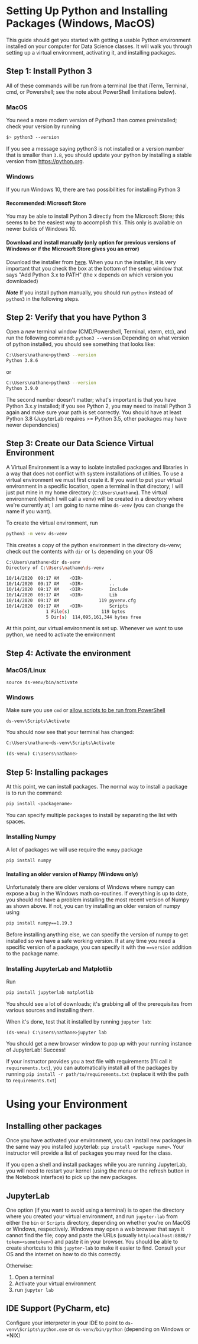 # Setting Up Python and Installing Packages (Windows, MacOS)

This guide should get you started with getting a usable Python environment installed on your computer for Data Science classes. 
It will walk you through setting up a virtual environment, activating it, and installing packages.

## Step 1: Install Python 3

All of these commands will be run from a terminal (be that iTerm, Terminal, cmd, or Powershell; see the note about PowerShell limitations below).

### MacOS

You need a more modern version of Python3 than comes preinstalled; check your version by running

```bash
$> python3 --version
```

If you see a message saying python3 is not installed or a version number that is smaller than `3.8`, you should update your python by installing a stable version from https://python.org.

### Windows
If you run Windows 10, there are two possibilities for installing Python 3
#### Recommended: Microsoft Store
You may be able to install Python 3 directly from the Microsoft Store; this seems to be the easiest way to accomplish this. 
This only is available on newer builds of Windows 10.

#### Download and install manually (only option for previous versions of Windows or if the Microsoft Store gives you an error)
Download the installer from [here](https://python.org).
When you run the installer, it is very important that you check the box at the bottom of the setup window that says "Add Python 3.x to PATH" (the x depends on which version you downloaded)

***Note*** If you install python manually, you should run `python` instead of `python3` in the following steps.

## Step 2: Verify that you have Python 3

Open a *new* terminal window (CMD/Powershell, Terminal, xterm, etc), and run the following command: `python3 --version`
Depending on what version of python installed, you should see something that looks like:

```bash
C:\Users\nathane>python3 --version
Python 3.8.6
```
or
```bash
C:\Users\nathane>python3 --version
Python 3.9.0
```

The second number doesn't matter; what's important is that you have Python 3.x.y installed; if you see Python 2, you may need to install Python 3 again and make sure your path is set correctly.  You should have at least Python 3.8 (JupyterLab requires >= Python 3.5, other packages may have newer dependencies)

## Step 3: Create our Data Science Virtual Environment

A Virtual Environment is a way to isolate installed packages and libraries in a way that does not conflict with system installations of utilities.
To use a virtual environment we must first create it.  If you want to put your virtual environment in a specific location, open a terminal in that directory; I will just put mine in my home directory (`C:\Users\nathane`).
The virtual environment (which I will call a venv) will be created in a directory where we're currently at; I am going to name mine `ds-venv` (you can change the name if you want).

To create the virtual environment, run
```bash
python3 -m venv ds-venv
```

This creates a copy of the python environment in the directory ds-venv; check out the contents with `dir` or `ls` depending on your OS

```bash
C:\Users\nathane>dir ds-venv
Directory of C:\Users\nathane\ds-venv

10/14/2020  09:17 AM    <DIR>          .
10/14/2020  09:17 AM    <DIR>          ..
10/14/2020  09:17 AM    <DIR>          Include
10/14/2020  09:17 AM    <DIR>          Lib
10/14/2020  09:17 AM               119 pyvenv.cfg
10/14/2020  09:17 AM    <DIR>          Scripts
               1 File(s)            119 bytes
               5 Dir(s)  114,095,161,344 bytes free
```

At this point, our virtual environment is set up.  Whenever we want to use python, we need to activate the environment

## Step 4: Activate the environment

### MacOS/Linux
`source ds-venv/bin/activate`

### Windows

Make sure you use `cmd` or [allow scripts to be run from PowerShell](https://docs.microsoft.com/en-us/powershell/module/microsoft.powershell.security/set-executionpolicy?view=powershell-7.1)

`ds-venv\Scripts\Activate`

You should now see that your terminal has changed:

```bash
C:\Users\nathane>ds-venv\Scripts\Activate

(ds-venv) C:\Users\nathane>
```

## Step 5: Installing packages
At this point, we can install packages.
The normal way to install a package is to run the command:

```bash
pip install <packagename>
```

You can specify multiple packages to install by separating the list with spaces.

### Installing Numpy

A lot of packages we will use require the `numpy` package
```bash
pip install numpy
```

#### Installing an older version of Numpy (Windows only)

Unfortunately there are older versions of Windows where numpy can expose a bug in the Windows math co-routines. If everything is up to date, you should not have a problem installing the most recent version of Numpy as shown above.  If not, you can try installing an older version of numpy using 
```bash
pip install numpy==1.19.3
```
Before installing anything else, we can specify the version of numpy to get installed so we have a safe working version. If at any time you need a specific version of a package, you can specify it with the `==version` addition to the package name.

### Installing JupyterLab and Matplotlib

Run

```bash
pip install jupyterlab matplotlib
```
You should see a lot of downloads; it's grabbing all of the prerequisites from various sources and installing them.

When it's done, test that it installed by running `jupyter lab`:

```text
(ds-venv) C:\Users\nathane>jupyter lab
```

You should get a new browser window to pop up with your running instance of JupyterLab!  Success!

If your instructor provides you a text file with requirements (I'll call it `requirements.txt`), you can automatically install all of the packages by running `pip install -r path/to/requirements.txt` (replace it with the path to `requirements.txt`)

# Using your Environment

## Installing other packages

Once you have activated your environment, you can install new packages in the same way you installed jupyterlab: `pip install <package name>`.
Your instructor will provide a list of packages you may need for the class.

If you open a shell and install packages while you are running JupyterLab, you will need to restart your kernel (using the menu or the refresh button in the Notebook interface) to pick up the new packages.

## JupyterLab

One option (if you want to avoid using a terminal) is to open the directory where you created your virtual environment, and run `jupyter-lab` from either the `bin` or `Scripts` directory, depending on whether you're on MacOS or Windows, respectively.  Windows may open a web browser that says it cannot find the file; copy and paste the URLs (usually `httplocalhost:8888/?token=<sometoken>`) and paste it in your browser.
You should be able to create shortcuts to this `jupyter-lab` to make it easier to find.  Consult your OS and the internet on how to do this correctly.

Otherwise:

1. Open a terminal
1. Activate your virtual environment
1. run `jupyter lab`

## IDE Support (PyCharm, etc)

Configure your interpreter in your IDE to point to `ds-venv\Scripts\python.exe` or `ds-venv/bin/python` (depending on Windows or *NIX)

